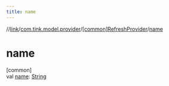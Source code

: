 ```yaml
---
title: name
---
```

//[link](../../../index.html)/[com.tink.model.provider](../index.html)/[[common]RefreshProvider](index.html)/[name](name.html)



# name



[common]\
val [name](name.html): [String](https://kotlinlang.org/api/latest/jvm/stdlib/kotlin/-string/index.html)




